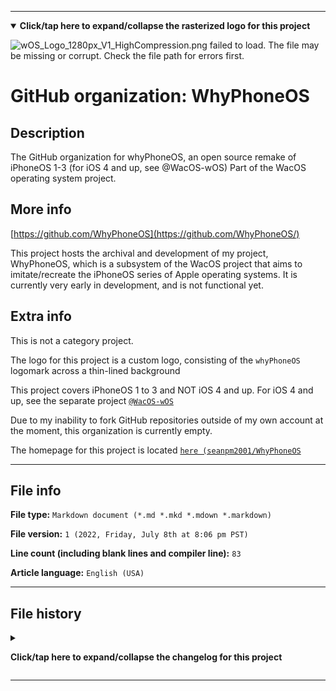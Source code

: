 
***

<!--
<details><summary><b lang="en">Click/tap here to expand/collapse the vectorized logo for this project</b></summary>

![WichCraft_Icon_1024px.svg failed to load. The file may be missing or corrupt. Check the file path for errors first.](/AdditionalInfo/2/WhyPhoneOS/WichCraft_Icon_1024px.svg)

</details>
!-->

<details open><summary><b lang="en">Click/tap here to expand/collapse the rasterized logo for this project</b></summary>

![wOS_Logo_1280px_V1_HighCompression.png failed to load. The file may be missing or corrupt. Check the file path for errors first.](/AdditionalInfo/2/WhyPhoneOS/wOS_Logo_1280px_V1_HighCompression.png)

</details>

# GitHub organization: WhyPhoneOS

## Description

The GitHub organization for whyPhoneOS, an open source remake of iPhoneOS 1-3 (for iOS 4 and up, see @WacOS-wOS) Part of the WacOS operating system project.

## More info

[https://github.com/WhyPhoneOS](https://github.com/WhyPhoneOS/)

This project hosts the archival and development of my project, WhyPhoneOS, which is a subsystem of the WacOS project that aims to imitate/recreate the iPhoneOS series of Apple operating systems. It is currently very early in development, and is not functional yet.

## Extra info

This is not a category project.

The logo for this project is a custom logo, consisting of the `whyPhoneOS` logomark across a thin-lined background

This project covers iPhoneOS 1 to 3 and NOT iOS 4 and up. For iOS 4 and up, see the separate project [`@WacOS-wOS`](/AdditionalInfo/2/WacOS-wOS)

Due to my inability to fork GitHub repositories outside of my own account at the moment, this organization is currently empty.

The homepage for this project is located [`here (seanpm2001/WhyPhoneOS`](https://github.com/seanpm2001/WhyPhoneOS/)

<!--
There is no current home repository for this project.
!-->

***

## File info

**File type:** `Markdown document (*.md *.mkd *.mdown *.markdown)`

**File version:** `1 (2022, Friday, July 8th at 8:06 pm PST)`

**Line count (including blank lines and compiler line):** `83`

**Article language:** `English (USA)`

***

## File history

<details><summary><p lang="en"><b>Click/tap here to expand/collapse the changelog for this project</b></p></summary>

<details><summary><p lang="en"><b>Version 1 (2022, Friday, July 8th at 8:06 pm PST)</b></p></summary>

**This version was made by:** [`@seanpm2001`](https://github.com/seanpm2001/)

> Changes:

- [x] Started the file
- [x] Referenced the organization icon (raster)
<!--  - [x] Referenced the organization icon (vector) !-->
- [x] Added the organization description
- [x] Added the `more info` section
- [x] Added the `extra info` section
- [x] Added the `file info` section
- [x] Added the `file history` section
- [ ] No other changes in version 1

</details>

</details>

***
